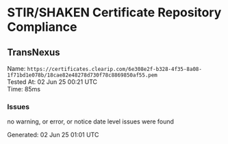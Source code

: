 # STIR/SHAKEN Certificate Repository Compliance

## TransNexus

Name: `https://certificates.clearip.com/6e308e2f-b328-4f35-8a08-1f71bd1e078b/18cae82e48278d730f78c8869850af55.pem`\
Tested At: 02 Jun 25 00:21 UTC\
Time: 85ms

### Issues

no warning, or error, or notice date level issues were found

Generated: 02 Jun 25 01:01 UTC